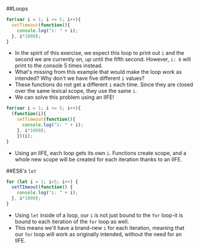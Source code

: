 ##Loops
```javascript
for(var i = 1; i <= 5; i++){
  setTimeout(function(){
    console.log("i: " + i);
  }, i*1000);
}
```

- In the spirit of this exercise, we expect this loop to print out `i` and the second we are currently on, up until the fifth second. However, `i: 6` will print to the console 5 times instead.
- What's missing from this example that would make the loop work as intended? Why don't we have five different `i` values?
- These functions do not get a different `i` each time. Since they are closed over the same lexical scope, they use the same `i`.
- We can solve this problem using an IIFE!

```javascript
for(var i = 1; i <= 5; i++){
  (function(i){
    setTimeout(function(){
      console.log("i: " + i);
    }, i*1000);
    })(i);
}
```
- Using an IIFE, each loop gets its own `i`. Functions create scope, and a whole new scope will be created for each iteration thanks to an IIFE.

##ES6's `let`
```javascript
for (let i = 1; i<5; i++) {
  setTImeout(function() {
    console.log("i: " + i);
  }, i*1000);
}
```
- Using `let` inside of a loop, our `i` is not just bound to the `for` loop-it is bound to each iteration of the `for` loop as well.
- This means we'll have a brand-new `i` for each iteration, meaning that our `for` loop will work as originally intended, without the need for an IIFE.